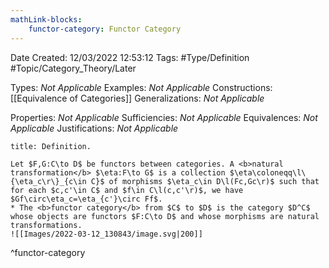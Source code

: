 ```yaml
---
mathLink-blocks:
    functor-category: Functor Category
---
```


<div class="topSpace"></div>

Date Created: 12/03/2022 12:53:12
Tags: #Type/Definition #Topic/Category_Theory/Later

Types: <i>Not Applicable</i>
Examples: <i>Not Applicable</i>
Constructions: [[Equivalence of Categories]]
Generalizations: <i>Not Applicable</i>

Properties: <i>Not Applicable</i>
Sufficiencies: <i>Not Applicable</i>
Equivalences: <i>Not Applicable</i>
Justifications: <i>Not Applicable</i>

``` ad-Definition
title: Definition.

Let $F,G:C\to D$ be functors between categories. A <b>natural transformation</b> $\eta:F\to G$ is a collection $\eta\coloneqq\l\{\eta_c\r\}_{c\in C}$ of morphisms $\eta_c\in D\l(Fc,Gc\r)$ such that for each $c,c'\in C$ and $f\in C\l(c,c'\r)$, we have $Gf\circ\eta_c=\eta_{c'}\circ Ff$.
* The <b>functor category</b> from $C$ to $D$ is the category $D^C$ whose objects are functors $F:C\to D$ and whose morphisms are natural transformations.
![[Images/2022-03-12_130843/image.svg|200]]

```
^functor-category
